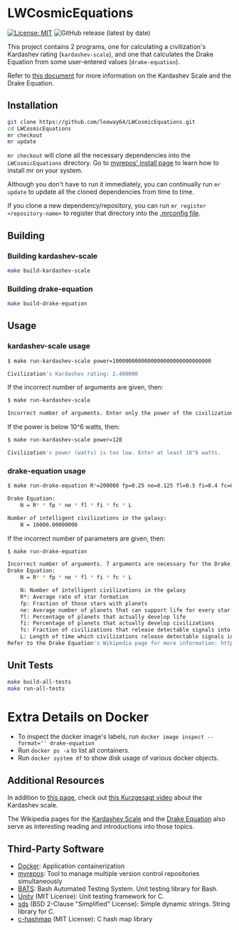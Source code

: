 # LWCosmicEquations

[![License: MIT](https://img.shields.io/badge/License-MIT-yellow.svg)](https://opensource.org/licenses/MIT)
![GitHub release (latest by date)](https://img.shields.io/github/v/release/leeway64/LWCosmicEquations)

This project contains 2 programs, one for calculating a civilization's Kardashev rating
(`kardashev-scale`), and one that calculates the Drake Equation from some user-entered values
(`drake-equation`).

Refer to [this document](doc/README.md) for more information on the Kardashev Scale and the Drake
Equation.


## Installation
```bash
git clone https://github.com/leeway64/LWCosmicEquations.git
cd LWCosmicEquations
mr checkout
mr update
```
`mr checkout` will clone all the necessary dependencies into the `LWCosmicEquations` directory. Go
to [myrepos' install page](https://myrepos.branchable.com/install/) to learn how to install mr on your system.

Although you don't have to run it immediately, you can continually run `mr update` to update all
the cloned dependencies from time to time.

If you clone a new dependency/repository, you can run `mr register <repository-name>` to register
that directory into the [.mrconfig file](.mrconfig).


## Building

### Building kardashev-scale

```bash
make build-kardashev-scale
```

### Building drake-equation
```bash
make build-drake-equation
```


## Usage

### kardashev-scale usage
```bash
$ make run-kardashev-scale power=1000000000000000000000000000000

Civilization's Kardashev rating: 2.400000
```

If the incorrect number of arguments are given, then:
```bash
$ make run-kardashev-scale

Incorrect number of arguments. Enter only the power of the civilization in watts.
```

If the power is below 10^6 watts, then:
```bash
$ make run-kardashev-scale power=128

Civilization's power (watts) is too low. Enter at least 10^6 watts.
```


### drake-equation usage
```bash
$ make run-drake-equation R*=200000 fp=0.25 ne=0.125 fl=0.5 fi=0.4 fc=0.2 L=64

Drake Equation:
	N = R* * fp * ne * fl * fi * fc * L

Number of intelligent civilizations in the galaxy:
	N = 16000.00000000
```


If the incorrect number of parameters are given, then:
```bash
$ make run-drake-equation

Incorrect number of arguments. 7 arguments are necessary for the Drake Equation:
Drake Equation:
	N = R* * fp * ne * fl * fi * fc * L

	N: Number of intelligent civilizations in the galaxy
	R*: Average rate of star formation
	fp: Fraction of those stars with planets
	ne: Average number of planets that can support life for every star that has planets
	fl: Percentage of planets that actually develop life
	fi: Percentage of planets that actually develop civilizations
	fc: Fraction of civilizations that release detectable signals into space
	L: Length of time which civilizations release detectable signals into space
Refer to the Drake Equation's Wikipedia page for more information: https://en.wikipedia.org/wiki/Drake_equation#Equation
```

## Unit Tests

```bash
make build-all-tests
make run-all-tests
```


# Extra Details on Docker
- To inspect the docker image's labels, run `docker image inspect --format='' drake-equation`
- Run `docker ps -a` to list all containers.
- Run `docker system df` to show disk usage of various docker objects.


## Additional Resources
In addition to [this page](doc/README.md), check out
[this Kurzgesagt video](https://www.youtube.com/watch?v=rhFK5_Nx9xY) about the Kardashev scale.

The Wikipedia pages for the [Kardashev Scale](https://en.wikipedia.org/wiki/Kardashev_scale) and
the [Drake Equation](https://en.wikipedia.org/wiki/Drake_equation) also serve as interesting
reading and introductions into those topics.


## Third-Party Software
- [Docker](https://www.docker.com/): Application containerization
- [myrepos](https://myrepos.branchable.com/): Tool to manage multiple version control repositories simultaneously
- [BATS](https://github.com/bats-core/bats-core): Bash Automated Testing System. Unit testing
library for Bash.
- [Unity](https://github.com/ThrowTheSwitch/Unity) (MIT License): Unit testing framework for C.
- [sds](https://github.com/antirez/sds) (BSD 2-Clause "Simplified" License): Simple dynamic
strings. String library for C.
- [c-hashmap](https://github.com/Mashpoe/c-hashmap) (MIT License): C hash map library
